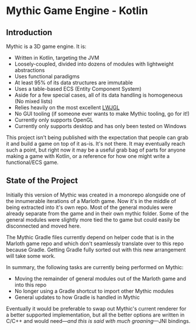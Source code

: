 # Mythic Game Engine - Kotlin

## Introduction

Mythic is a 3D game engine.  It is:

* Written in Kotlin, targeting the JVM
* Loosely-coupled, divided into dozens of modules with lightweight abstractions
* Uses functional paradigms
* At least 95% of its data structures are immutable
* Uses a table-based ECS (Entity Component System)
* Aside for a few special cases, all of its data handling is homogeneous (No mixed lists)
* Relies heavily on the most excellent [LWJGL](https://www.lwjgl.org/)
* No GUI tooling (if someone ever wants to make Mythic tooling, go for it!)
* Currently only supports OpenGL
* Currently only supports desktop and has only been tested on Windows

This project isn't being published with the expectation that people can grab it and build a game on top of it as-is.  It's not there.  It may eventually reach such a point, but right now it may be a useful grab bag of parts for anyone making a game with Kotlin, or a reference for how one might write a functional/ECS game.

## State of the Project

Initially this version of Mythic was created in a monorepo alongside one of the innumerable iterations of a Marloth game.  Now it's in the middle of being extracted into it's own repo.  Most of the general modules were already separate from the game and in their own mythic folder.  Some of the general modules were slightly more tied the to game but could easily be disconnected and moved here.

The Mythic Gradle files currently depend on helper code that is in the Marloth game repo and which don't seamlessly translate over to this repo because Gradle.  Getting Gradle fully sorted out with this new arrangement will take some work.

In summary, the following tasks are currently being performed on Mythic:

* Moving the remainder of general modules out of the Marloth game and into this repo
* No longer using a Gradle shortcut to import other Mythic modules
* General updates to how Gradle is handled in Mythic

Eventually it would be preferable to swap out Mythic's current renderer for a better supported implementation, but all the better options are written in C/C++ and would need—*and this is said with much groaning*—JNI bindings.
